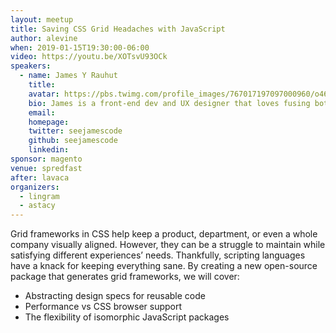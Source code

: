 ```yaml
---
layout: meetup
title: Saving CSS Grid Headaches with JavaScript
author: alevine
when: 2019-01-15T19:30:00-06:00
video: https://youtu.be/XOTsvU93OCk
speakers:
  - name: James Y Rauhut
    title:
    avatar: https://pbs.twimg.com/profile_images/767017197097000960/o46faNuz_400x400.jpg
    bio: James is a front-end dev and UX designer that loves fusing both roles. He enjoys talking about design systems, progressive web apps, and that horrid CSS-in-JS. Serious contributions to the web dev community include CSS Gridish and Create React App DevOps. Not-so-serious contributions include <a href="https://IsTexasBackYet.com">IsTexasBackYet.com</a>.
    email:
    homepage:
    twitter: seejamescode
    github: seejamescode
    linkedin:
sponsor: magento
venue: spredfast
after: lavaca
organizers:
  - lingram
  - astacy
---
```


Grid frameworks in CSS help keep a product, department, or even a whole company visually aligned. However, they can be a struggle to maintain while satisfying different experiences’ needs. Thankfully, scripting languages have a knack for keeping everything sane. By creating a new open-source package that generates grid frameworks, we will cover:

* Abstracting design specs for reusable code
* Performance vs CSS browser support
* The flexibility of isomorphic JavaScript packages
